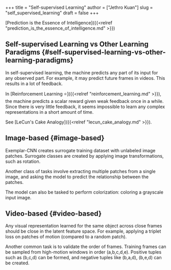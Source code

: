 +++
title = "Self-supervised Learning"
author = ["Jethro Kuan"]
slug = "self_supervised_learning"
draft = false
+++

[Prediction is the Essence of Intelligence]({{<relref "prediction_is_the_essence_of_intelligence.md" >}})

## Self-supervised Learning vs Other Learning Paradigms {#self-supervised-learning-vs-other-learning-paradigms}

In self-supervised learning, the machine predicts any part of its input for any observed part. For example, it may predict future frames in videos. This results in a lot of feedback.

In [Reinforcement Learning ⭐]({{<relref "reinforcement_learning.md" >}}), the machine predicts a scalar reward given weak feedback once in a while. Since there is very little feedback, it seems impossible to learn any complex representations in a short amount of time.

See [LeCun's Cake Analogy]({{<relref "lecun_cake_analogy.md" >}}).

## Image-based {#image-based}

Exemplar-CNN creates surrogate training dataset with unlabeled image patches. Surrogate classes are created by applying image transformations, such as rotation.

Another class of tasks involve extracting multiple patches from a single image, and asking the model to predict the relationship between the patches.

The model can also be tasked to perform colorization: coloring a grayscale input image.

## Video-based {#video-based}

Any visual representation learned for the same object across close frames should be close in the latent feature space. For example, applying a triplet loss on patches of motion (compared to a random patch).

Another common task is to validate the order of frames. Training frames can be sampled from high-motion windows in order (a,b,c,d,e). Positive tuples such as (b,c,d) can be formed, and negative tuples like (b,a,d), (b,e,d) can be created.
